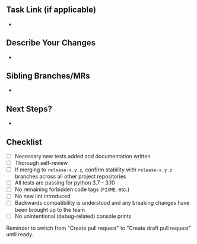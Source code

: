 ## Task Link (if applicable)
-

## Describe Your Changes
-

## Sibling Branches/MRs
-

## Next Steps?
-

## Checklist
- [ ] Necessary new tests added and documentation written
- [ ] Thorough self-review
- [ ] If merging to `release-x.y.z`, confirm stability with `release-x.y.z` branches across all other project repositories
- [ ] All tests are passing for python 3.7 - 3.10
- [ ] No remaining forbidden code tags (`FIXME`, etc.)
- [ ] No new lint introduced
- [ ] Backwards compatibility is understood and any breaking changes have been brought up to the team
- [ ] No unintentional (debug-related) console prints

Reminder to switch from "Create pull request" to "Create draft pull request" until ready.
